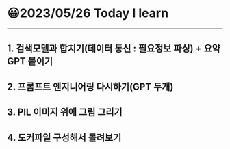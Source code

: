 # 😀2023/05/26 Today I learn
-------------------------
## 1. 검색모델과 합치기(데이터 통신 : 필요정보 파싱) + 요약 GPT 붙이기
## 2. 프롬프트 엔지니어링 다시하기(GPT 두개)
## 3. PIL 이미지 위에 그림 그리기
## 4. 도커파일 구성해서 돌려보기
